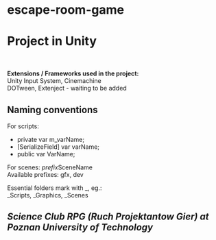 # escape-room-game
Project in Unity
==========================
<br>

**Extensions / Frameworks used in the project:**<br>
Unity Input System, Cinemachine<br> DOTween, Extenject - waiting to be added

**Naming conventions**<br>
----------------------------
For scripts:
- private var m_varName;
- [SerializeField] var varName;
- public var VarName;<br>

For scenes: 
*prefix*SceneName<br> Available prefixes: gfx, dev
<br> 

Essential folders mark with _, eg.:<br>
_Scripts, _Graphics, _Scenes

*Science Club RPG (Ruch Projektantow Gier) at Poznan University of Technology*
--------------------------------

